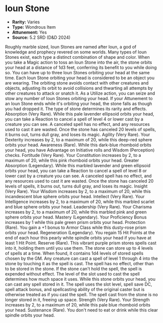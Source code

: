 # Ioun Stone

- **Rarity:** Varies
- **Type:** Wondrous Item
- **Attunement:** Yes
- **Source:** 5.2 SRD (D&D 2024)

Roughly marble sized, Ioun Stones are named after Ioun, a god of knowledge and prophecy revered on some worlds. Many types of Ioun Stones exist, each type a distinct combination of shape and color. When you take a Magic action to toss an Ioun Stone into the air, the stone orbits your head at a distance of 1d3 feet, conferring its benefit to you while doing so. You can have up to three Ioun Stones orbiting your head at the same time. Each Ioun Stone orbiting your head is considered to be an object you are wearing. The orbiting stone avoids contact with other creatures and objects, adjusting its orbit to avoid collisions and thwarting all attempts by other creatures to attack or snatch it. As a Utilize action, you can seize and stow any number of Ioun Stones orbiting your head. If your Attunement to an Ioun Stone ends while it's orbiting your head, the stone falls as though you had dropped it. The type of stone determines its rarity and effects. Absorption (Very Rare). While this pale lavender ellipsoid orbits your head, you can take a Reaction to cancel a spell of level 4 or lower cast by a creature you can see. A canceled spell has no effect, and any resources used to cast it are wasted. Once the stone has canceled 20 levels of spells, it burns out, turns dull gray, and loses its magic. Agility (Very Rare). Your Dexterity increases by 2, to a maximum of 20, while this deep-red sphere orbits your head. Awareness (Rare). While this dark-blue rhomboid orbits your head, you have Advantage on Initiative rolls and Wisdom (Perception) checks. Fortitude (Very Rare). Your Constitution increases by 2, to a maximum of 20, while this pink rhomboid orbits your head. Greater Absorption (Legendary). While this marbled lavender and green ellipsoid orbits your head, you can take a Reaction to cancel a spell of level 8 or lower cast by a creature you can see. A canceled spell has no effect, and any resources used to cast it are wasted. Once the stone has canceled 20 levels of spells, it burns out, turns dull gray, and loses its magic. Insight (Very Rare). Your Wisdom increases by 2, to a maximum of 20, while this incandescent blue sphere orbits your head. Intellect (Very Rare). Your Intelligence increases by 2, to a maximum of 20, while this marbled scarlet and blue sphere orbits your head. Leadership (Very Rare). Your Charisma increases by 2, to a maximum of 20, while this marbled pink and green sphere orbits your head. Mastery (Legendary). Your Proficiency Bonus increases by 1 while this pale green prism orbits your head. Protection (Rare). You gain a +1 bonus to Armor Class while this dusty-rose prism orbits your head. Regeneration (Legendary). You regain 15 Hit Points at the end of each hour this pearly white spindle orbits your head if you have at least 1 Hit Point. Reserve (Rare). This vibrant purple prism stores spells cast into it, holding them until you use them. The stone can store up to 4 levels of spells at a time. When found, it contains 1d4 levels of stored spells chosen by the GM. Any creature can cast a spell of level 1 through 4 into the stone by touching it as the spell is cast. The spell has no effect, other than to be stored in the stone. If the stone can't hold the spell, the spell is expended without effect. The level of the slot used to cast the spell determines how much space it uses. While this stone orbits your head, you can cast any spell stored in it. The spell uses the slot level, spell save DC, spell attack bonus, and spellcasting ability of the original caster but is otherwise treated as if you cast the spell. The spell cast from the stone is no longer stored in it, freeing up space. Strength (Very Rare). Your Strength increases by 2, to a maximum of 20, while this pale blue rhomboid orbits your head. Sustenance (Rare). You don't need to eat or drink while this clear spindle orbits your head.
